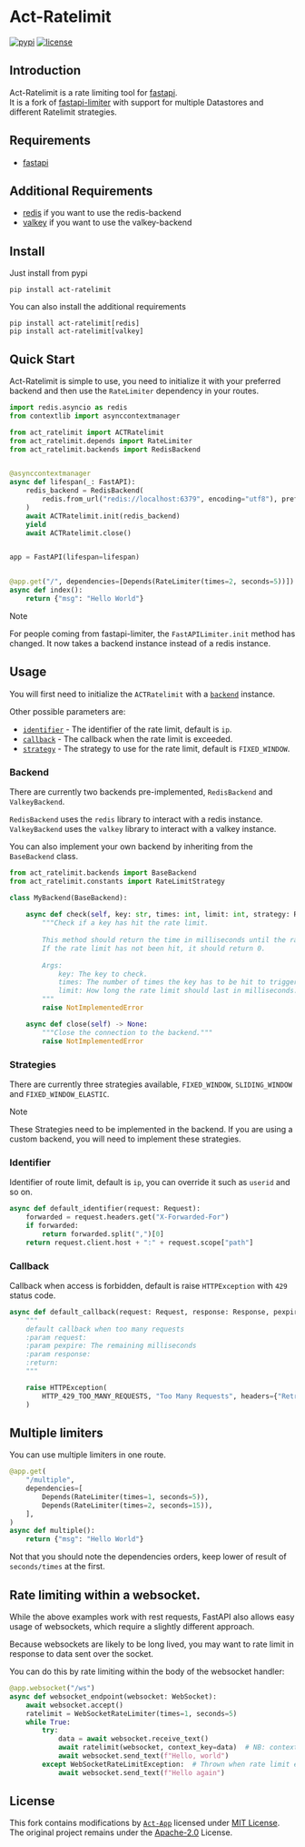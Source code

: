 # Act-Ratelimit

[![pypi](https://img.shields.io/pypi/v/act-ratelimit.svg?style=flat)](https://pypi.python.org/pypi/fastapi-limiter)
[![license](https://img.shields.io/github/license/Act-App/Act-Ratelimit)](https://github.com/Act-App/Act-Ratelimit/blob/master/LICENSE)

## Introduction

Act-Ratelimit is a rate limiting tool for [fastapi](https://github.com/tiangolo/fastapi).<br>
It is a fork of [fastapi-limiter](https://github.com/long2ice/fastapi-limiter) with support for multiple Datastores and different Ratelimit strategies.

## Requirements

- [fastapi](https://github.com/tiangolo/fastapi)

## Additional Requirements
- [redis](https://github.com/redis/redis-py) if you want to use the redis-backend
- [valkey](https://github.com/valkey-io/valkey-py) if you want to use the valkey-backend

## Install

Just install from pypi

```shell script
pip install act-ratelimit
```

You can also install the additional requirements

```shell script
pip install act-ratelimit[redis]
pip install act-ratelimit[valkey]
```

## Quick Start

Act-Ratelimit is simple to use, you need to initialize it with your preferred backend and then use the `RateLimiter` dependency in your routes.

```py
import redis.asyncio as redis
from contextlib import asynccontextmanager

from act_ratelimit import ACTRatelimit
from act_ratelimit.depends import RateLimiter
from act_ratelimit.backends import RedisBackend


@asynccontextmanager
async def lifespan(_: FastAPI):
    redis_backend = RedisBackend(
        redis.from_url("redis://localhost:6379", encoding="utf8"), prefix="act-ratelimit-example"
    )
    await ACTRatelimit.init(redis_backend)
    yield
    await ACTRatelimit.close()


app = FastAPI(lifespan=lifespan)


@app.get("/", dependencies=[Depends(RateLimiter(times=2, seconds=5))])
async def index():
    return {"msg": "Hello World"}
```

> [!NOTE]
> For people coming from fastapi-limiter, the `FastAPILimiter.init` method has changed. It now takes a backend instance instead of a redis instance.

## Usage

You will first need to initialize the `ACTRatelimit` with a [`backend`](#backend) instance.

Other possible parameters are:
- [`identifier`](#identifier) - The identifier of the rate limit, default is `ip`.
- [`callback`](#callback) - The callback when the rate limit is exceeded.
- [`strategy`](#strategies) - The strategy to use for the rate limit, default is `FIXED_WINDOW`.




### Backend

There are currently two backends pre-implemented, `RedisBackend` and `ValkeyBackend`.

`RedisBackend` uses the `redis` library to interact with a redis instance.<br>
`ValkeyBackend` uses the `valkey` library to interact with a valkey instance.

You can also implement your own backend by inheriting from the `BaseBackend` class.

```py
from act_ratelimit.backends import BaseBackend
from act_ratelimit.constants import RateLimitStrategy

class MyBackend(BaseBackend):
    
    async def check(self, key: str, times: int, limit: int, strategy: RateLimitStrategy) -> int:
        """Check if a key has hit the rate limit.
    
        This method should return the time in milliseconds until the rate limit resets.
        If the rate limit has not been hit, it should return 0.
    
        Args:
            key: The key to check.
            times: The number of times the key has to be hit to trigger the rate limit.
            limit: How long the rate limit should last in milliseconds.
        """
        raise NotImplementedError

    async def close(self) -> None:
        """Close the connection to the backend."""
        raise NotImplementedError
```
### Strategies

There are currently three strategies available, `FIXED_WINDOW`, `SLIDING_WINDOW` and `FIXED_WINDOW_ELASTIC`.

> [!NOTE]
> These Strategies need to be implemented in the backend. If you are using a custom backend, you will need to implement these strategies.

### Identifier

Identifier of route limit, default is `ip`, you can override it such as `userid` and so on.

```py
async def default_identifier(request: Request):
    forwarded = request.headers.get("X-Forwarded-For")
    if forwarded:
        return forwarded.split(",")[0]
    return request.client.host + ":" + request.scope["path"]
```

### Callback

Callback when access is forbidden, default is raise `HTTPException` with `429` status code.

```py
async def default_callback(request: Request, response: Response, pexpire: int):
    """
    default callback when too many requests
    :param request:
    :param pexpire: The remaining milliseconds
    :param response:
    :return:
    """

    raise HTTPException(
        HTTP_429_TOO_MANY_REQUESTS, "Too Many Requests", headers={"Retry-After": str(pexpire)}
    )
```

## Multiple limiters

You can use multiple limiters in one route.

```py
@app.get(
    "/multiple",
    dependencies=[
        Depends(RateLimiter(times=1, seconds=5)),
        Depends(RateLimiter(times=2, seconds=15)),
    ],
)
async def multiple():
    return {"msg": "Hello World"}
```

Not that you should note the dependencies orders, keep lower of result of `seconds/times` at the first.

## Rate limiting within a websocket.

While the above examples work with rest requests, FastAPI also allows easy usage
of websockets, which require a slightly different approach.

Because websockets are likely to be long lived, you may want to rate limit in
response to data sent over the socket.

You can do this by rate limiting within the body of the websocket handler:

```py
@app.websocket("/ws")
async def websocket_endpoint(websocket: WebSocket):
    await websocket.accept()
    ratelimit = WebSocketRateLimiter(times=1, seconds=5)
    while True:
        try:
            data = await websocket.receive_text()
            await ratelimit(websocket, context_key=data)  # NB: context_key is optional
            await websocket.send_text(f"Hello, world")
        except WebSocketRateLimitException:  # Thrown when rate limit exceeded.
            await websocket.send_text(f"Hello again")
```

## License

This fork contains modifications by [`Act-App`](https://github.com/Act-App) licensed under [MIT License](https://github.com/Act-App/Act-Ratelimit/blob/master/LICENSE).
The original project remains under the [Apache-2.0](https://github.com/Act-App/Act-Ratelimit/blob/master/ORIGINAL_LICENSE) License.
